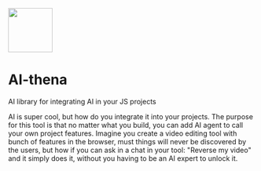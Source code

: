 <img src="https://github.com/user-attachments/assets/5487a741-c94c-4777-8f21-af252abfe552" width="90"/>

# AI-thena


AI library for integrating AI in your JS projects

AI is super cool, but how do you integrate it into your projects. The purpose for this tool is that no matter what you build, you can add
AI agent to call your own project features. Imagine you create a video editing tool with bunch of features in the browser, must things
will never be discovered by the users, but how if you can ask in a chat in your tool: "Reverse my video" and it simply does it, without
you having to be an AI expert to unlock it. 

